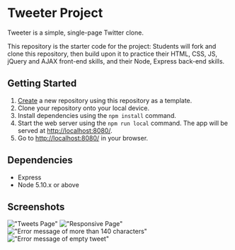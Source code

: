 # Tweeter Project

Tweeter is a simple, single-page Twitter clone.

This repository is the starter code for the project: Students will fork and clone this repository, then build upon it to practice their HTML, CSS, JS, jQuery and AJAX front-end skills, and their Node, Express back-end skills.

## Getting Started

1. [Create](https://docs.github.com/en/repositories/creating-and-managing-repositories/creating-a-repository-from-a-template) a new repository using this repository as a template.
2. Clone your repository onto your local device.
3. Install dependencies using the `npm install` command.
3. Start the web server using the `npm run local` command. The app will be served at <http://localhost:8080/>.
4. Go to <http://localhost:8080/> in your browser.

## Dependencies

- Express
- Node 5.10.x or above

## Screenshots
!["Tweets Page"](https://github.com/Aws-star/tweeterProject/blob/master/docs/tweet-page.png)
!["Responsive Page"](https://github.com/Aws-star/tweeterProject/blob/master/docs/responsive.png)
!["Error message of more than 140 characters"](https://github.com/Aws-star/tweeterProject/blob/master/docs/error-longtweet.png)
!["Error message of empty tweet"](https://github.com/Aws-star/tweeterProject/blob/master/docs/error-emptytweet.png)
